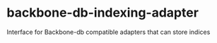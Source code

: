 # backbone-db-indexing-adapter
Interface for Backbone-db compatible adapters that can store indices
